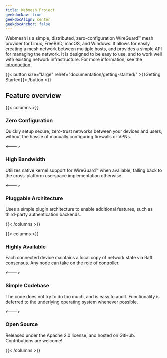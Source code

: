 ```yaml
---
title: Webmesh Project
geekdocNav: true
geekdocAlign: center
geekdocAnchor: false
---
```


Webmesh is a simple, distributed, zero-configuration WireGuard™ mesh provider for Linux, FreeBSD, macOS, and Windows.
It allows for easily creating a mesh network between multiple hosts, and provides a simple API for managing the network.
It is designed to be easy to use, and to work well with existing network infrastructure.
For more information, see the [introduction](/introduction/).

{{< button size="large" relref="documentation/getting-started/" >}}Getting Started{{< /button >}}

## Feature overview

{{< columns >}}

### Zero Configuration

Quickly setup secure, zero-trust networks between your devices and users, without the hassle of manually configuring firewalls or VPNs.

<--->

### High Bandwidth

Utilizes native kernel support for WireGuard™ when available, falling back to the cross-platform userspace implementation otherwise.

<--->

### Pluggable Architecture

Uses a simple plugin architecture to enable additional features, such as third-party authentication backends.

{{< /columns >}}

{{< columns >}}

### Highly Available

Each connected device maintains a local copy of network state via Raft consensus. Any node can take on the role of controller.

<--->

### Simple Codebase

The code does not try to do too much, and is easy to audit. Functionality is deferred to the underlying operating system whenever possible.

<--->

### Open Source

Released under the Apache 2.0 license, and hosted on GitHub. Contributions are welcome!

{{< /columns >}}
